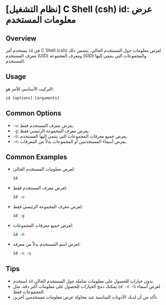 # [نظام التشغيل] C Shell (csh) id: عرض معلومات المستخدم

## Overview
يستخدم أمر `id` في C Shell (csh) لعرض معلومات حول المستخدم الحالي. يتضمن ذلك معرف المستخدم (UID) ومعرف المجموعة (GID) والمجموعات التي ينتمي إليها المستخدم.

## Usage
التركيب الأساسي للأمر هو:
```
id [options] [arguments]
```

## Common Options
- `-u`: يعرض معرف المستخدم فقط.
- `-g`: يعرض معرف المجموعة الرئيسي فقط.
- `-G`: يعرض جميع معرفات المجموعات التي ينتمي إليها المستخدم.
- `-n`: يعرض أسماء المستخدمين أو المجموعات بدلاً من المعرفات.

## Common Examples
- لعرض معلومات المستخدم الحالي:
  ```csh
  id
  ```

- لعرض معرف المستخدم فقط:
  ```csh
  id -u
  ```

- لعرض معرف المجموعة الرئيسي فقط:
  ```csh
  id -g
  ```

- لعرض جميع معرفات المجموعات:
  ```csh
  id -G
  ```

- لعرض اسم المستخدم بدلاً من معرفه:
  ```csh
  id -n -u
  ```

## Tips
- استخدم `id` بدون خيارات للحصول على معلومات شاملة حول المستخدم الحالي.
- يمكنك دمج الخيارات للحصول على معلومات أكثر دقة، مثل `id -n -G` لعرض أسماء المجموعات فقط.
- تأكد من أن لديك الأذونات المناسبة عند محاولة عرض معلومات مستخدمين آخرين.